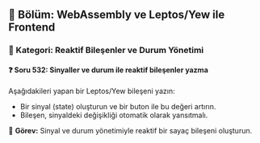 ## 📘 Bölüm: WebAssembly ve Leptos/Yew ile Frontend
### 🔹 Kategori: Reaktif Bileşenler ve Durum Yönetimi
#### ❓ Soru 532: Sinyaller ve durum ile reaktif bileşenler yazma

Aşağıdakileri yapan bir Leptos/Yew bileşeni yazın:

- Bir sinyal (state) oluşturun ve bir buton ile bu değeri artırın.
- Bileşen, sinyaldeki değişikliği otomatik olarak yansıtmalı.

🔧 **Görev:** Sinyal ve durum yönetimiyle reaktif bir sayaç bileşeni oluşturun.
